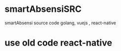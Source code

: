 # smartAbsensiSRC
smartAbsensi source code golang, vuejs , react-native
# use old code react-native
